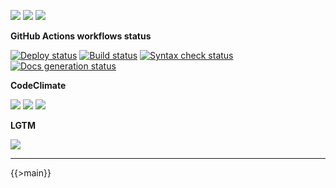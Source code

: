 ![](https://img.shields.io/github/package-json/v/kaskadi/push-api)
![](https://img.shields.io/badge/code--style-standard-blue)
![](https://img.shields.io/github/license/kaskadi/push-api?color=blue)

**GitHub Actions workflows status**

[![Deploy status](https://img.shields.io/github/workflow/status/kaskadi/push-api/deploy?label=deployed&logo=Amazon%20AWS)](https://github.com/kaskadi/push-api/actions?query=workflow%3Adeploy)
[![Build status](https://img.shields.io/github/workflow/status/kaskadi/push-api/build?label=build&logo=mocha)](https://github.com/kaskadi/push-api/actions?query=workflow%3Abuild)
[![Syntax check status](https://img.shields.io/github/workflow/status/kaskadi/push-api/syntax-check?label=syntax-check&logo=serverless)](https://github.com/kaskadi/push-api/actions?query=workflow%3Asyntax-check)
[![Docs generation status](https://img.shields.io/github/workflow/status/kaskadi/push-api/generate-docs?label=docs&logo=read-the-docs)](https://github.com/kaskadi/push-api/actions?query=workflow%3Agenerate-docs)

**CodeClimate**

[![](https://img.shields.io/codeclimate/maintainability/kaskadi/push-api?label=maintainability&logo=Code%20Climate)](https://codeclimate.com/github/kaskadi/push-api)
[![](https://img.shields.io/codeclimate/tech-debt/kaskadi/push-api?label=technical%20debt&logo=Code%20Climate)](https://codeclimate.com/github/kaskadi/push-api)
[![](https://img.shields.io/codeclimate/coverage/kaskadi/push-api?label=test%20coverage&logo=Code%20Climate)](https://codeclimate.com/github/kaskadi/push-api)

**LGTM**

[![](https://img.shields.io/lgtm/grade/javascript/github/kaskadi/push-api?label=code%20quality&logo=LGTM)](https://lgtm.com/projects/g/kaskadi/push-api/?mode=list&logo=LGTM)

<!-- You can add badges inside of this section if you'd like -->

****

<!-- automatically generated documentation will be placed in here -->
{{>main}}
<!-- automatically generated documentation will be placed in here -->

<!-- You can customize this template as you'd like! -->